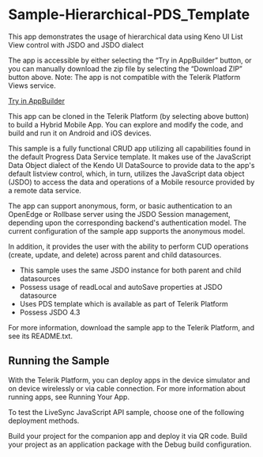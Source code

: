 # Sample-Hierarchical-PDS_Template
This app demonstrates the usage of hierarchical data using Keno UI List View control with JSDO and JSDO dialect

The app is accessible by either selecting the “Try in AppBuilder” button, or you can manually download the zip file by selecting the “Download ZIP” button above. Note: The app is not compatible with the Telerik Platform Views service.

<a href="https://platform.telerik.com/#appbuilder/clone/https://github.com/audaciousanil/Sample-Hierarchical-PDS_Template">Try in AppBuilder</a>

This app can be cloned in the Telerik Platform (by selecting above button) to build a Hybrid Mobile App. You can explore and modify the code, and build and run it on Android and iOS devices.

This sample is a fully functional CRUD app utilizing all capabilities found in the default Progress Data Service template. It makes use of the JavaScript Data Object dialect of the Kendo UI DataSource to provide data to the app's default listview control, which, in turn, utilizes the JavaScript data object (JSDO) to access the data and operations of a Mobile resource provided by a remote data service.

The app can support anonymous, form, or basic authentication to an OpenEdge or Rollbase server using the JSDO Session management, depending upon the corresponding backend's authentication model. The current configuration of the sample app supports the anonymous model.

In addition, it provides the user with the ability to perform CUD operations (create, update, and delete) across parent and child datasources.

   - This sample uses the same JSDO instance for both parent and child datasources
   - Possess usage of readLocal and autoSave properties at JSDO datasource
   - Uses PDS template which is available as part of Telerik Platform
   - Possess JSDO 4.3 

For more information, download the sample app to the Telerik Platform, and see its README.txt.

## Running the Sample

With the Telerik Platform, you can deploy apps in the device simulator and on device wirelessly or via cable connection. For more information about running apps, see Running Your App.

To test the LiveSync JavaScript API sample, choose one of the following deployment methods.

Build your project for the companion app and deploy it via QR code.
Build your project as an application package with the Debug build configuration.

